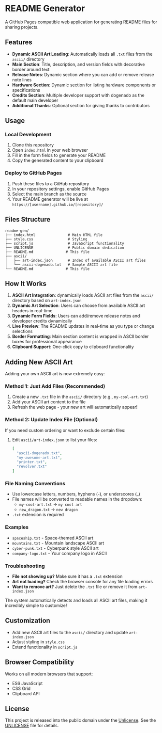 # README Generator

A GitHub Pages compatible web application for generating README files for sharing projects.

## Features

- **Dynamic ASCII Art Loading**: Automatically loads all `.txt` files from the `ascii/` directory
- **Main Section**: Title, description, and version fields with decorative border around text
- **Release Notes**: Dynamic section where you can add or remove release note lines
- **Hardware Section**: Dynamic section for listing hardware components or specifications  
- **Credits Section**: Multiple developer support with dogenado as the default main developer
- **Additional Thanks**: Optional section for giving thanks to contributors

## Usage

### Local Development
1. Clone this repository
2. Open `index.html` in your web browser
3. Fill in the form fields to generate your README
4. Copy the generated content to your clipboard

### Deploy to GitHub Pages
1. Push these files to a GitHub repository
2. In your repository settings, enable GitHub Pages
3. Select the main branch as the source
4. Your README generator will be live at `https://[username].github.io/[repository]/`

## Files Structure

```
readme-gen/
├── index.html               # Main HTML file
├── style.css                # Styling
├── script.js                # JavaScript functionality
├── UNLICENSE                # Public domain dedication
├── README.md               # This file
├── ascii/
│   ├── art-index.json       # Index of available ASCII art files
│   └── ascii-dogenado.txt   # Sample ASCII art file
└── README.md               # This file
```

## How It Works

1. **ASCII Art Integration**: dynamically loads ASCII art files from the `ascii/` directory based on `art-index.json`
2. **Dynamic Art Selection**: Users can choose from available ASCII art headers in real-time
3. **Dynamic Form Fields**: Users can add/remove release notes and developer credits dynamically
4. **Live Preview**: The README updates in real-time as you type or change selections
5. **Border Formatting**: Main section content is wrapped in ASCII border boxes for professional appearance
6. **Clipboard Support**: One-click copy to clipboard functionality

## Adding New ASCII Art

Adding your own ASCII art is now extremely easy:

### Method 1: Just Add Files (Recommended)
1. Create a new `.txt` file in the `ascii/` directory (e.g., `my-cool-art.txt`)
2. Add your ASCII art content to the file
3. Refresh the web page - your new art will automatically appear!

### Method 2: Update Index File (Optional)
If you need custom ordering or want to exclude certain files:
1. Edit `ascii/art-index.json` to list your files:
   ```json
   [
     "ascii-dogenado.txt",
     "my-awesome-art.txt", 
     "printer.txt",
     "revolver.txt"
   ]
   ```

### File Naming Conventions
- Use lowercase letters, numbers, hyphens (-), or underscores (_)
- File names will be converted to readable names in the dropdown:
  - `my-cool-art.txt` → `my cool art`
  - `new_dragon.txt` → `new dragon`
- `.txt` extension is required

### Examples
- `spaceship.txt` - Space-themed ASCII art
- `mountains.txt` - Mountain landscape ASCII art  
- `cyber-punk.txt` - Cyberpunk style ASCII art
- `company-logo.txt` - Your company logo in ASCII

### Troubleshooting
- **File not showing up?** Make sure it has a `.txt` extension
- **Art not loading?** Check the browser console for any file loading errors
- **Want to remove art?** Just delete the `.txt` file or remove it from `art-index.json`

The system automatically detects and loads all ASCII art files, making it incredibly simple to customize!

## Customization

- Add new ASCII art files to the `ascii/` directory and update `art-index.json`
- Adjust styling in `style.css`
- Extend functionality in `script.js`

## Browser Compatibility

Works on all modern browsers that support:
- ES6 JavaScript
- CSS Grid
- Clipboard API

## License

This project is released into the public domain under the [Unlicense](https://unlicense.org/). See the [UNLICENSE](UNLICENSE) file for details.
